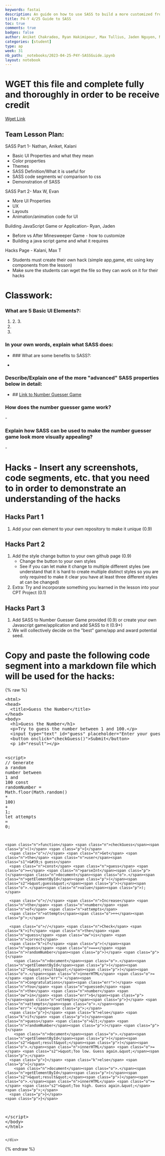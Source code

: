 ```yaml
---
keywords: fastai
description: An guide on how to use SASS to build a more customized frontend.
title: P4-Y 4/25 Guide to SASS 
toc: true
comments: true
badges: false
author: Aniket Chakradeo, Ryan Hakimipour, Max Tullius, Jaden Nguyen, Nathan Kim, Kalani Cabral-Omana, Evan Appari, Max Wu, 
categories: [student]
type: ap
week: 31
nb_path: _notebooks/2023-04-25-P4Y-SASSGuide.ipynb
layout: notebook
---
```


<!--
#################################################
### THIS FILE WAS AUTOGENERATED! DO NOT EDIT! ###
#################################################
# file to edit: _notebooks/2023-04-25-P4Y-SASSGuide.ipynb
-->

<div class="container" id="notebook-container">
        
<div class="cell border-box-sizing text_cell rendered"><div class="inner_cell">
<div class="text_cell_render border-box-sizing rendered_html">
<h1 id="WGET-this-file-and-complete-fully-and-thoroughly-in-order-to-be-receive-credit">WGET this file and complete fully and thoroughly in order to be receive credit<a class="anchor-link" href="#WGET-this-file-and-complete-fully-and-thoroughly-in-order-to-be-receive-credit"> </a></h1><p><a href="https://raw.githubusercontent.com/nighthawkcoders/APCSP/master/_notebooks/2023-04-25-P4Y-SASSGuide.ipynb">Wget Link</a></p>
<h2 id="Team-Lesson-Plan:">Team Lesson Plan:<a class="anchor-link" href="#Team-Lesson-Plan:"> </a></h2><p>SASS Part 1- Nathan, Aniket, Kalani</p>
<ul>
<li>Basic UI Properties and what they mean</li>
<li>Color properties</li>
<li>Themes</li>
<li>SASS Definition/What it is useful for</li>
<li>SASS code segments w/ comparison to css</li>
<li>Demonstration of SASS</li>
</ul>
<p>SASS Part 2- Max W, Evan</p>
<ul>
<li>More UI Properties</li>
<li>UX</li>
<li>Layouts</li>
<li>Animation/animation code for UI</li>
</ul>
<p>Building JavaScript Game or Application- Ryan, Jaden</p>
<ul>
<li>Before vs After Minesweeper Game - how to customize </li>
<li>Building a java script game and what it requires</li>
</ul>
<p>Hacks Page - Kalani, Max T</p>
<ul>
<li>Students must create their own hack (simple app,game, etc using key components from the lesson) </li>
<li>Make sure the students can wget the file so they can work on it for their hacks</li>
</ul>

</div>
</div>
</div>
<div class="cell border-box-sizing text_cell rendered"><div class="inner_cell">
<div class="text_cell_render border-box-sizing rendered_html">
<h1 id="Classwork:">Classwork:<a class="anchor-link" href="#Classwork:"> </a></h1><h3 id="What-are-5-Basic-UI-Elements?:">What are 5 Basic UI Elements?:<a class="anchor-link" href="#What-are-5-Basic-UI-Elements?:"> </a></h3><ol>
<li>2.
3.</li>
<li></li>
<li></li>
</ol>
<h3 id="In-your-own-words,-explain-what-SASS-does:">In your own words, explain what SASS does:<a class="anchor-link" href="#In-your-own-words,-explain-what-SASS-does:"> </a></h3><ul>
<li><p>### What are some benefits to SASS?:</p>
</li>
<li></li>
</ul>
<h3 id="Describe/Explain-one-of-the-more-&quot;advanced&quot;-SASS-properties-below-in-detail:">Describe/Explain one of the more "advanced" SASS properties below in detail:<a class="anchor-link" href="#Describe/Explain-one-of-the-more-&quot;advanced&quot;-SASS-properties-below-in-detail:"> </a></h3><ul>
<li><p>## <a href="https://anicricket.github.io/tmv4/_pages/numberguesser_v3.html">Link to Number Guesser Game</a></p>
</li>
</ul>
<h3 id="How-does-the-number-guesser-game-work?">How does the number guesser game work?<a class="anchor-link" href="#How-does-the-number-guesser-game-work?"> </a></h3><p>-</p>
<h3 id="Explain-how-SASS-can-be-used-to-make-the-number-guesser-game-look-more-visually-appealing?">Explain how SASS can be used to make the number guesser game look more visually appealing?<a class="anchor-link" href="#Explain-how-SASS-can-be-used-to-make-the-number-guesser-game-look-more-visually-appealing?"> </a></h3><p>-</p>

</div>
</div>
</div>
<div class="cell border-box-sizing text_cell rendered"><div class="inner_cell">
<div class="text_cell_render border-box-sizing rendered_html">
<h1 id="Hacks---Insert-any-screenshots,-code-segments,-etc.-that-you-need-to-in-order-to-demonstrate-an-understanding-of-the-hacks">Hacks - Insert any screenshots, code segments, etc. that you need to in order to demonstrate an understanding of the hacks<a class="anchor-link" href="#Hacks---Insert-any-screenshots,-code-segments,-etc.-that-you-need-to-in-order-to-demonstrate-an-understanding-of-the-hacks"> </a></h1><h2 id="Hacks-Part-1">Hacks Part 1<a class="anchor-link" href="#Hacks-Part-1"> </a></h2><ol>
<li>Add your own element to your own repository to make it unique (0.9)</li>
</ol>
<h2 id="Hacks-Part-2">Hacks Part 2<a class="anchor-link" href="#Hacks-Part-2"> </a></h2><ol>
<li>Add the style change button to your own github page (0.9)<ul>
<li>Change the button to your own styles </li>
<li>See if you can let make it change to multiple different styles (we understand that it is hard to create multiple distinct styles so you are only required to make it clear you have at least three different styles at can be changed)</li>
</ul>
</li>
<li>Extra: Try and incorporate something you learned in the lesson into your CPT Project (0.1)</li>
</ol>
<h2 id="Hacks-Part-3">Hacks Part 3<a class="anchor-link" href="#Hacks-Part-3"> </a></h2><ol>
<li>Add SASS to Number Guesser Game provided (0.9) or create your own Javascript game/application and add SASS to it (0.9+)</li>
<li>We will collectively decide on the "best" game/app and award potential seed. </li>
</ol>
<h1 id="Copy-and-paste-the-following-code-segment-into-a-markdown-file-which-will-be-used-for-the-hacks:">Copy and paste the following code segment into a markdown file which will be used for the hacks:<a class="anchor-link" href="#Copy-and-paste-the-following-code-segment-into-a-markdown-file-which-will-be-used-for-the-hacks:"> </a></h1>
</div>
</div>
</div>
    {% raw %}
    
<div class="cell border-box-sizing code_cell rendered">
<div class="input">

<div class="inner_cell">
    <div class="input_area">
<div class=" highlight hl-python"><pre><span></span><span class="o">&lt;</span><span class="n">html</span><span class="o">&gt;</span>
<span class="o">&lt;</span><span class="n">head</span><span class="o">&gt;</span>
  <span class="o">&lt;</span><span class="n">title</span><span class="o">&gt;</span><span class="n">Guess</span> <span class="n">the</span> <span class="n">Number</span><span class="o">&lt;/</span><span class="n">title</span><span class="o">&gt;</span>
<span class="o">&lt;/</span><span class="n">head</span><span class="o">&gt;</span>
<span class="o">&lt;</span><span class="n">body</span><span class="o">&gt;</span>
  <span class="o">&lt;</span><span class="n">h1</span><span class="o">&gt;</span><span class="n">Guess</span> <span class="n">the</span> <span class="n">Number</span><span class="o">&lt;/</span><span class="n">h1</span><span class="o">&gt;</span>
  <span class="o">&lt;</span><span class="n">p</span><span class="o">&gt;</span><span class="n">Try</span> <span class="n">to</span> <span class="n">guess</span> <span class="n">the</span> <span class="n">number</span> <span class="n">between</span> <span class="mi">1</span> <span class="ow">and</span> <span class="mf">100.</span><span class="o">&lt;/</span><span class="n">p</span><span class="o">&gt;</span>
  <span class="o">&lt;</span><span class="nb">input</span> <span class="nb">type</span><span class="o">=</span><span class="s2">&quot;text&quot;</span> <span class="nb">id</span><span class="o">=</span><span class="s2">&quot;guess&quot;</span> <span class="n">placeholder</span><span class="o">=</span><span class="s2">&quot;Enter your guess&quot;</span><span class="o">&gt;</span>
  <span class="o">&lt;</span><span class="n">button</span> <span class="n">onclick</span><span class="o">=</span><span class="s2">&quot;checkGuess()&quot;</span><span class="o">&gt;</span><span class="n">Submit</span><span class="o">&lt;/</span><span class="n">button</span><span class="o">&gt;</span>
  <span class="o">&lt;</span><span class="n">p</span> <span class="nb">id</span><span class="o">=</span><span class="s2">&quot;result&quot;</span><span class="o">&gt;&lt;/</span><span class="n">p</span><span class="o">&gt;</span>

  <span class="o">&lt;</span><span class="n">script</span><span class="o">&gt;</span>
    <span class="o">//</span> <span class="n">Generate</span> <span class="n">a</span> <span class="n">random</span> <span class="n">number</span> <span class="n">between</span> <span class="mi">1</span> <span class="ow">and</span> <span class="mi">100</span>
    <span class="n">const</span> <span class="n">randomNumber</span> <span class="o">=</span> <span class="n">Math</span><span class="o">.</span><span class="n">floor</span><span class="p">(</span><span class="n">Math</span><span class="o">.</span><span class="n">random</span><span class="p">()</span> <span class="o">*</span> <span class="mi">100</span><span class="p">)</span> <span class="o">+</span> <span class="mi">1</span><span class="p">;</span>
    <span class="n">let</span> <span class="n">attempts</span> <span class="o">=</span> <span class="mi">0</span><span class="p">;</span>

    <span class="n">function</span> <span class="n">checkGuess</span><span class="p">()</span> <span class="p">{</span>
      <span class="o">//</span> <span class="n">Get</span> <span class="n">the</span> <span class="n">user</span><span class="s1">&#39;s guess</span>
      <span class="n">const</span> <span class="n">guess</span> <span class="o">=</span> <span class="n">parseInt</span><span class="p">(</span><span class="n">document</span><span class="o">.</span><span class="n">getElementById</span><span class="p">(</span><span class="s2">&quot;guess&quot;</span><span class="p">)</span><span class="o">.</span><span class="n">value</span><span class="p">);</span>

      <span class="o">//</span> <span class="n">Increase</span> <span class="n">the</span> <span class="n">number</span> <span class="n">of</span> <span class="n">attempts</span>
      <span class="n">attempts</span><span class="o">++</span><span class="p">;</span>

      <span class="o">//</span> <span class="n">Check</span> <span class="k">if</span> <span class="n">the</span> <span class="n">guess</span> <span class="ow">is</span> <span class="n">correct</span>
      <span class="k">if</span> <span class="p">(</span><span class="n">guess</span> <span class="o">===</span> <span class="n">randomNumber</span><span class="p">)</span> <span class="p">{</span>
        <span class="n">document</span><span class="o">.</span><span class="n">getElementById</span><span class="p">(</span><span class="s2">&quot;result&quot;</span><span class="p">)</span><span class="o">.</span><span class="n">innerHTML</span> <span class="o">=</span> <span class="err">`</span><span class="n">Congratulations</span><span class="err">!</span> <span class="n">You</span> <span class="n">guessed</span> <span class="n">the</span> <span class="n">number</span> <span class="ow">in</span> <span class="err">$</span><span class="p">{</span><span class="n">attempts</span><span class="p">}</span> <span class="n">attempts</span><span class="o">.</span><span class="err">`</span><span class="p">;</span>
      <span class="p">}</span> <span class="k">else</span> <span class="k">if</span> <span class="p">(</span><span class="n">guess</span> <span class="o">&lt;</span> <span class="n">randomNumber</span><span class="p">)</span> <span class="p">{</span>
        <span class="n">document</span><span class="o">.</span><span class="n">getElementById</span><span class="p">(</span><span class="s2">&quot;result&quot;</span><span class="p">)</span><span class="o">.</span><span class="n">innerHTML</span> <span class="o">=</span> <span class="s2">&quot;Too low. Guess again.&quot;</span><span class="p">;</span>
      <span class="p">}</span> <span class="k">else</span> <span class="p">{</span>
        <span class="n">document</span><span class="o">.</span><span class="n">getElementById</span><span class="p">(</span><span class="s2">&quot;result&quot;</span><span class="p">)</span><span class="o">.</span><span class="n">innerHTML</span> <span class="o">=</span> <span class="s2">&quot;Too high. Guess again.&quot;</span><span class="p">;</span>
      <span class="p">}</span>
    <span class="p">}</span>
  <span class="o">&lt;/</span><span class="n">script</span><span class="o">&gt;</span>
<span class="o">&lt;/</span><span class="n">body</span><span class="o">&gt;</span>
<span class="o">&lt;/</span><span class="n">html</span><span class="o">&gt;</span>
</pre></div>

    </div>
</div>
</div>

</div>
    {% endraw %}

</div>
 

